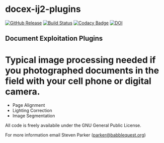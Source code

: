 # docex-ij2-plugins

[![GitHub Release](https://img.shields.io/github/release/docex-faim/docex-ij2-plugins.svg)](https://github.com/docex-faim/docex-ij2-plugins/releases)
[![Build Status](https://travis-ci.org/docex-faim/docex-ij2-plugins.svg?branch=master)](https://travis-ci.org/docex-faim/docex-ij2-plugins)
[![Codacy Badge](https://api.codacy.com/project/badge/Grade/6223c2d420574794be62f9f45a871903)](https://www.codacy.com/app/imagejan/docex-ij2-plugins?utm_source=github.com&amp;utm_medium=referral&amp;utm_content=docex-faim/docex-ij2-plugins&amp;utm_campaign=Badge_Grade)
[![DOI](https://zenodo.org/badge/72086675.svg)](https://zenodo.org/badge/latestdoi/72086675)

## Document Exploitation Plugins

# Typical image processing needed if you photographed documents in the field with your cell phone or digital camera.

* Page Alignment
* Lighting Correction
* Image Segmentation 

All code is freely availabile under the GNU General Public License.

For more information email Steven Parker (parker@babblequest.org)

